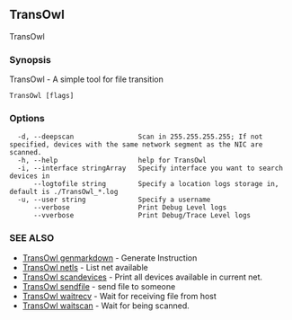 ## TransOwl

TransOwl

### Synopsis

TransOwl - A simple tool for file transition

```
TransOwl [flags]
```

### Options

```
  -d, --deepscan                Scan in 255.255.255.255; If not specified, devices with the same network segment as the NIC are scanned.
  -h, --help                    help for TransOwl
  -i, --interface stringArray   Specify interface you want to search devices in
      --logtofile string        Specify a location logs storage in, default is ./TransOwl_*.log
  -u, --user string             Specify a username
      --verbose                 Print Debug Level logs
      --vverbose                Print Debug/Trace Level logs
```

### SEE ALSO

* [TransOwl genmarkdown](TransOwl_genmarkdown.md)	 - Generate Instruction
* [TransOwl netls](TransOwl_netls.md)	 - List net available
* [TransOwl scandevices](TransOwl_scandevices.md)	 - Print all devices available in current net.
* [TransOwl sendfile](TransOwl_sendfile.md)	 - send file to someone
* [TransOwl waitrecv](TransOwl_waitrecv.md)	 - Wait for receiving file from host
* [TransOwl waitscan](TransOwl_waitscan.md)	 - Wait for being scanned.

